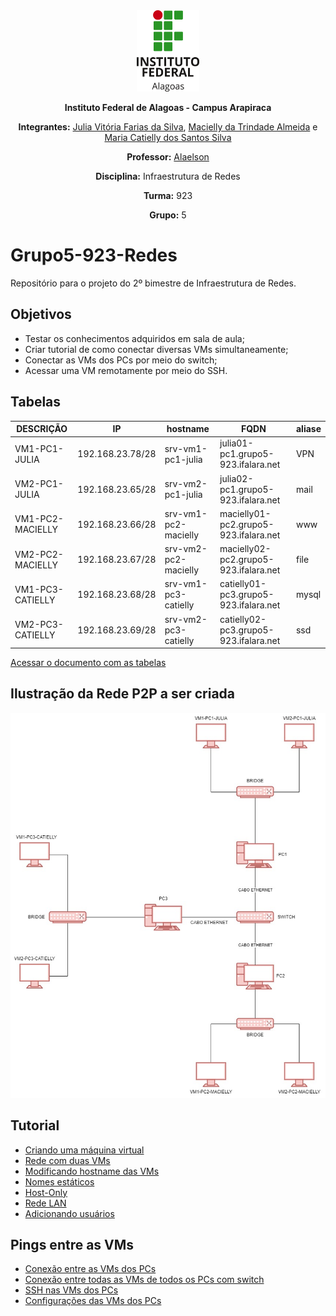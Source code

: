 <div align='center'>
<img src='https://github.com/Maahrcy/Grupo5-923-Redes/blob/main/img/ifal.png' width='100' height='130'>

**Instituto Federal de Alagoas - Campus Arapiraca**

**Integrantes:** [Julia Vitória Farias da Silva](https://github.com/juliavitoriav), [Macielly da Trindade Almeida](https://github.com/Maahrcy) e [Maria Catielly dos Santos Silva](https://github.com/Mcatielly)

**Professor:** [Alaelson](https://github.com/alaelson/)

**Disciplina:** Infraestrutura de Redes

**Turma:** 923

**Grupo:** 5
</div>

# Grupo5-923-Redes
Repositório para o projeto do 2º bimestre de Infraestrutura de Redes.

## Objetivos
- Testar os conhecimentos adquiridos em sala de aula;
- Criar tutorial de como conectar diversas VMs simultaneamente;
- Conectar as VMs dos PCs por meio do switch;
- Acessar uma VM remotamente por meio do SSH.

## Tabelas 

| DESCRIÇÃO  |  IP  |  hostname  |  FQDN  |  aliase  |
| ------------------- | ------------------- | ------------------- | ------------------- | ------------------- |
|  VM1-PC1-JULIA |  192.168.23.78/28 |  srv-vm1-pc1-julia |  julia01-pc1.grupo5-923.ifalara.net |  VPN |
|  VM2-PC1-JULIA |  192.168.23.65/28 |  srv-vm2-pc1-julia |  julia02-pc1.grupo5-923.ifalara.net |  mail |
|  VM1-PC2-MACIELLY |  192.168.23.66/28 |  srv-vm1-pc2-macielly |  macielly01-pc2.grupo5-923.ifalara.net |  www |
|  VM2-PC2-MACIELLY |  192.168.23.67/28 |  srv-vm2-pc2-macielly |  macielly02-pc2.grupo5-923.ifalara.net |  file |
|  VM1-PC3-CATIELLY |  192.168.23.68/28 |  srv-vm1-pc3-catielly |  catielly01-pc3.grupo5-923.ifalara.net |  mysql |
|  VM2-PC3-CATIELLY |  192.168.23.69/28 |  srv-vm2-pc3-catielly |  catielly02-pc3.grupo5-923.ifalara.net |  ssd |

[Acessar o documento com as tabelas](https://docs.google.com/spreadsheets/d/1wC8-0qN_uJ9s-l_1ESp-2WHDWGVcQKEaONAI2HTbjAo/edit?usp=sharing)

## Ilustração da Rede P2P a ser criada
<img src='https://github.com/Maahrcy/Grupo5-923-Redes/blob/main/img/switch-connection.jpg'>

## Tutorial

- [Criando uma máquina virtual](creating.md)
- [Rede com duas VMs](p2p-2vm.md)
- [Modificando hostname das VMs](hostname.md)
- [Nomes estáticos](static.md)
- [Host-Only](host-only.md)
- [Rede LAN](lan-p2p.md)
- [Adicionando usuários](adduser.md)


## Pings entre as VMs

- [Conexão entre as VMs dos PCs](conection.md)
- [Conexão entre todas as VMs de todos os PCs com switch](switch-connected.md)
- [SSH nas VMs dos PCs](ssh-connection.md)
- [Configurações das VMs dos PCs](cfg-vm.md)
